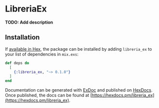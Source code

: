 # LibreriaEx

**TODO: Add description**

## Installation

If [available in Hex](https://hex.pm/docs/publish), the package can be installed
by adding `libreria_ex` to your list of dependencies in `mix.exs`:

```elixir
def deps do
  [
    {:libreria_ex, "~> 0.1.0"}
  ]
end
```

Documentation can be generated with [ExDoc](https://github.com/elixir-lang/ex_doc)
and published on [HexDocs](https://hexdocs.pm). Once published, the docs can
be found at [https://hexdocs.pm/libreria_ex](https://hexdocs.pm/libreria_ex).

